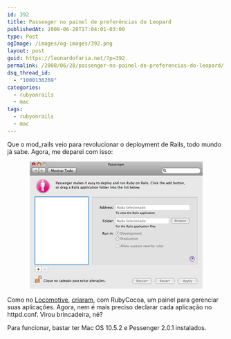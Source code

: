 ```yaml
---
id: 392
title: Passenger no painel de preferências do Leopard
publishedAt: 2008-06-28T17:04:01-03:00
type: Post
ogImage: /images/og-images/392.png
layout: post
guid: https://leonardofaria.net/?p=392
permalink: /2008/06/28/passenger-no-painel-de-preferencias-do-leopard/
dsq_thread_id:
  - "1000136269"
categories:
  - rubyonrails
  - mac
tags:
  - rubyonrails
  - mac
---
```

Que o mod_rails veio para revolucionar o deployment de Rails, todo mundo já sabe. Agora, me deparei com isso: 

<center>
  <img src="/wp-content/uploads/2008/06/passenger.jpg" alt="Passenger" title="passenger" />
</center>

Como no [Locomotive](http://locomotive.raaum.org/), [criaram](http://www.fngtps.com/2008/06/putting-the-pane-back-into-deployment), com RubyCocoa, um painel para gerenciar suas aplicações. Agora, nem é mais preciso declarar cada aplicação no httpd.conf. Virou brincadeira, né?

Para funcionar, bastar ter Mac OS 10.5.2 e Pessenger 2.0.1 instalados.
